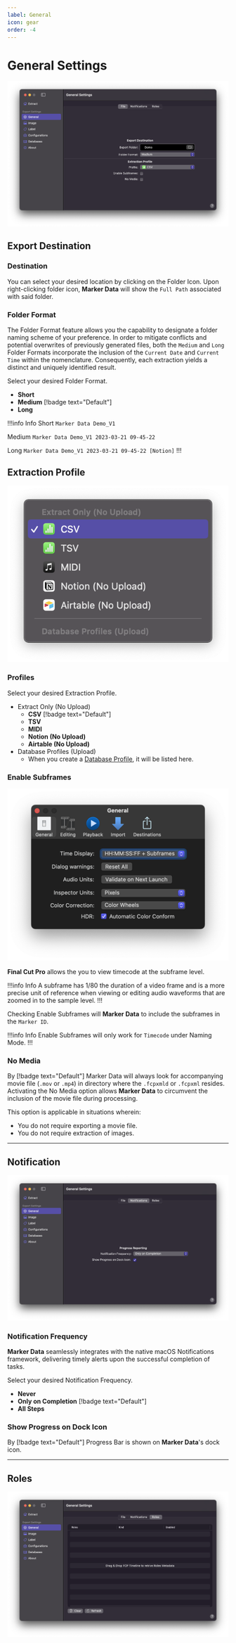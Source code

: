 ```yaml
---
label: General
icon: gear
order: -4
---
```

# General Settings

![General Settings](/assets/md-general-settings.png)

## Export Destination

### Destination

You can select your desired location by clicking on the Folder Icon. Upon right-clicking folder icon, **Marker Data** will show the `Full Path` associated with said folder.

### Folder Format

The Folder Format feature allows you the capability to designate a folder naming scheme of your preference. In order to mitigate conflicts and potential overwrites of previously generated files, both the `Medium` and `Long` Folder Formats incorporate the inclusion of the `Current Date` and `Current Time` within the nomenclature. Consequently, each extraction yields a distinct and uniquely identified result.

Select your desired Folder Format.
- **Short**
- **Medium** [!badge text="Default"]
- **Long**

!!!info Info
Short
`Marker Data Demo_V1`

Medium
`Marker Data Demo_V1 2023-03-21 09-45-22`

Long
`Marker Data Demo_V1 2023-03-21 09-45-22 [Notion]`
!!!

## Extraction Profile

![Extraction Profiles](/assets/md-general-settings-extraction-profile.png)

### Profiles

Select your desired Extraction Profile.

- Extract Only (No Upload)
	- **CSV** [!badge text="Default"]
	- **TSV**
	- **MIDI**
	- **Notion (No Upload)**
	- **Airtable (No Upload)**
- Database Profiles (Upload)
	- When you create a [Database Profile](/user-guide/databases), it will be listed here.

### Enable Subframes

![Final Cut Pro's Time Display](/assets/fcp-subframes.png)

**Final Cut Pro** allows the you to view timecode at the subframe level.

!!!info Info
A subframe has 1/80 the duration of a video frame and is a more precise unit of reference when viewing or editing audio waveforms that are zoomed in to the sample level.
!!!

Checking Enable Subframes will **Marker Data** to include the subframes in the `Marker ID`.

!!!info Info
Enable Subframes will only work for `Timecode` under Naming Mode.
!!!

### No Media

By [!badge text="Default"] Marker Data will always look for accompanying movie file (`.mov` or `.mp4`) in directory where the `.fcpxmld` or `.fcpxml` resides. Activating the No Media option allows **Marker Data** to circumvent the inclusion of the movie file during processing.

This option is applicable in situations wherein:

- You do not require exporting a movie file.
- You do not require extraction of images.

<hr>

## Notification

![](/assets/md-general-settings-notifications.png)

### Notification Frequency

**Marker Data** seamlessly integrates with the native macOS Notifications framework, delivering timely alerts upon the successful completion of tasks.

Select your desired Notification Frequency.
- **Never**
- **Only on Completion** [!badge text="Default"]
- **All Steps**

### Show Progress on Dock Icon

By [!badge text="Default"] Progress Bar is shown on **Marker Data**'s dock icon.

<hr>

## Roles

![](/assets/md-general-settings-roles.png)